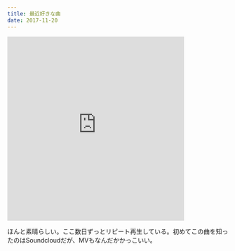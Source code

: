 ```yaml
---
title: 最近好きな曲
date: 2017-11-20
---
```


<iframe width="80%" height="420" src="https://www.youtube-nocookie.com/embed/RM2l6IoAifI?rel=0" frameborder="0" allowfullscreen></iframe>

ほんと素晴らしい。ここ数日ずっとリピート再生している。初めてこの曲を知ったのはSoundcloudだが、MVもなんだかかっこいい。
